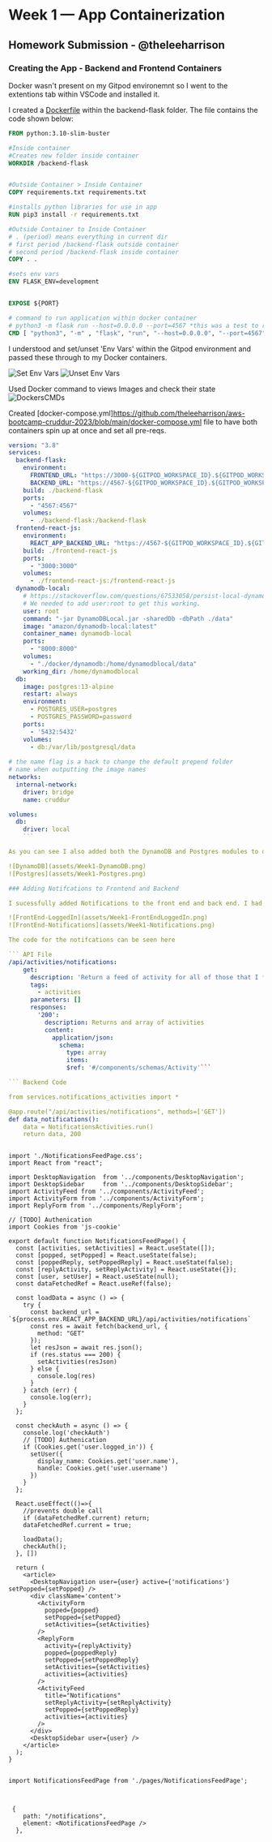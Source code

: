 # Week 1 — App Containerization
## Homework Submission - @theleeharrison

### Creating the App - Backend and Frontend Containers

Docker wasn't present on my Gitpod environemnt so I went to the extentions tab within VSCode and installed it.

I created a [Dockerfile](https://github.com/theleeharrison/aws-bootcamp-cruddur-2023/blob/main/backend-flask/Dockerfile) within the backend-flask folder. The file contains the code shown below:

```dockerfile
FROM python:3.10-slim-buster

#Inside container
#Creates new folder inside container
WORKDIR /backend-flask


#Outside Container > Inside Container
COPY requirements.txt requirements.txt

#installs python libraries for use in app
RUN pip3 install -r requirements.txt

#Outside Container to Inside Container
# . (period) means everything in current dir
# first period /backend-flask outside container
# second period /backend-flask inside container
COPY . .

#sets env vars
ENV FLASK_ENV=development


EXPOSE ${PORT}

# command to run application within docker container
# python3 -m flask run --host=0.0.0.0 --port=4567 *this was a test to run in local gitpod*
CMD [ "python3", "-m" , "flask", "run", "--host=0.0.0.0", "--port=4567"]
```

I understood and set/unset 'Env Vars' within the Gitpod environment and passed these through to my Docker containers.

![Set Env Vars](assets/Week1-SetEnvVars.png)
![Unset Env Vars](assets/Week1-UnsetEnvVars.png)

Used Docker command to views Images and check their state
![DockersCMDs](assets/Week1-DockerCMDs.png)

Created [docker-compose.yml]https://github.com/theleeharrison/aws-bootcamp-cruddur-2023/blob/main/docker-compose.yml file to have both containers spin up at once and set all pre-reqs.

```docker-compose.yml
version: "3.8"
services:
  backend-flask:
    environment:
      FRONTEND_URL: "https://3000-${GITPOD_WORKSPACE_ID}.${GITPOD_WORKSPACE_CLUSTER_HOST}"
      BACKEND_URL: "https://4567-${GITPOD_WORKSPACE_ID}.${GITPOD_WORKSPACE_CLUSTER_HOST}"
    build: ./backend-flask
    ports:
      - "4567:4567"
    volumes:
      - ./backend-flask:/backend-flask
  frontend-react-js:
    environment:
      REACT_APP_BACKEND_URL: "https://4567-${GITPOD_WORKSPACE_ID}.${GITPOD_WORKSPACE_CLUSTER_HOST}"
    build: ./frontend-react-js
    ports:
      - "3000:3000"
    volumes:
      - ./frontend-react-js:/frontend-react-js
  dynamodb-local:
    # https://stackoverflow.com/questions/67533058/persist-local-dynamodb-data-in-volumes-lack-permission-unable-to-open-databa
    # We needed to add user:root to get this working.
    user: root
    command: "-jar DynamoDBLocal.jar -sharedDb -dbPath ./data"
    image: "amazon/dynamodb-local:latest"
    container_name: dynamodb-local
    ports:
      - "8000:8000"
    volumes:
      - "./docker/dynamodb:/home/dynamodblocal/data"
    working_dir: /home/dynamodblocal
  db:
    image: postgres:13-alpine
    restart: always
    environment:
      - POSTGRES_USER=postgres
      - POSTGRES_PASSWORD=password
    ports:
      - '5432:5432'
    volumes: 
      - db:/var/lib/postgresql/data
      
# the name flag is a hack to change the default prepend folder
# name when outputting the image names
networks: 
  internal-network:
    driver: bridge
    name: cruddur

volumes:
  db:
    driver: local
    ```

As you can see I also added both the DynamoDB and Postgres modules to docker-compose. I also sucessfully used each module.

![DynamoDB](assets/Week1-DynamoDB.png)
![Postgres](assets/Week1-Postgres.png)

### Adding Notifcations to Frontend and Backend

I sucessfully added Notifications to the front end and back end. I had some issues with the code which I worked through. This was maninly down to bad pasting and spacing. I used the errors presented in the UI of the front end to see where the code was erroring and go and fix it.

![FrontEnd-LoggedIn](assets/Week1-FrontEndLoggedIn.png)
![FrontEnd-Notifications](assets/Week1-Notifications.png)

The code for the notifcations can be seen here

``` API File
/api/activities/notifications:
    get:
      description: 'Return a feed of activity for all of those that I follow'
      tags:
        - activities
      parameters: []
      responses:
        '200':
          description: Returns and array of activities
          content:
            application/json:
              schema:
                type: array
                items:
                $ref: '#/components/schemas/Activity'```

``` Backend Code

from services.notifications_activities import *

@app.route("/api/activities/notifications", methods=['GET'])
def data_notifications():
    data = NotificationsActivities.run()
    return data, 200
```

``` Frontend Notifications Page

import './NotificationsFeedPage.css';
import React from "react";

import DesktopNavigation  from '../components/DesktopNavigation';
import DesktopSidebar     from '../components/DesktopSidebar';
import ActivityFeed from '../components/ActivityFeed';
import ActivityForm from '../components/ActivityForm';
import ReplyForm from '../components/ReplyForm';

// [TODO] Authenication
import Cookies from 'js-cookie'

export default function NotificationsFeedPage() {
  const [activities, setActivities] = React.useState([]);
  const [popped, setPopped] = React.useState(false);
  const [poppedReply, setPoppedReply] = React.useState(false);
  const [replyActivity, setReplyActivity] = React.useState({});
  const [user, setUser] = React.useState(null);
  const dataFetchedRef = React.useRef(false);

  const loadData = async () => {
    try {
      const backend_url = `${process.env.REACT_APP_BACKEND_URL}/api/activities/notifications`
      const res = await fetch(backend_url, {
        method: "GET"
      });
      let resJson = await res.json();
      if (res.status === 200) {
        setActivities(resJson)
      } else {
        console.log(res)
      }
    } catch (err) {
      console.log(err);
    }
  };

  const checkAuth = async () => {
    console.log('checkAuth')
    // [TODO] Authenication
    if (Cookies.get('user.logged_in')) {
      setUser({
        display_name: Cookies.get('user.name'),
        handle: Cookies.get('user.username')
      })
    }
  };

  React.useEffect(()=>{
    //prevents double call
    if (dataFetchedRef.current) return;
    dataFetchedRef.current = true;

    loadData();
    checkAuth();
  }, [])

  return (
    <article>
      <DesktopNavigation user={user} active={'notifications'} setPopped={setPopped} />
      <div className='content'>
        <ActivityForm  
          popped={popped}
          setPopped={setPopped} 
          setActivities={setActivities} 
        />
        <ReplyForm 
          activity={replyActivity} 
          popped={poppedReply} 
          setPopped={setPoppedReply} 
          setActivities={setActivities} 
          activities={activities} 
        />
        <ActivityFeed 
          title="Notifications" 
          setReplyActivity={setReplyActivity} 
          setPopped={setPoppedReply} 
          activities={activities} 
        />
      </div>
      <DesktopSidebar user={user} />
    </article>
  );
}
```

``` Frontend Notifications in App.js

import NotificationsFeedPage from './pages/NotificationsFeedPage';



 {
    path: "/notifications",
    element: <NotificationsFeedPage />
  },
```





